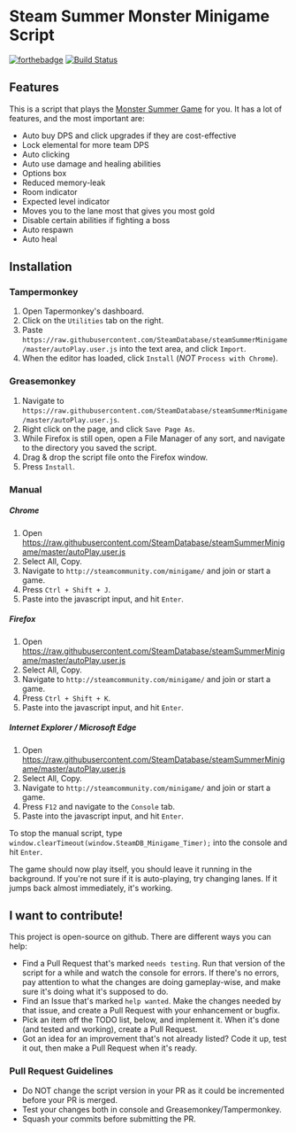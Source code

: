 # Steam Summer Monster Minigame Script #

[![forthebadge](http://forthebadge.com/images/badges/fuck-it-ship-it.svg)](http://forthebadge.com) [![Build Status](https://travis-ci.org/SteamDatabase/steamSummerMinigame.svg?branch=master)](https://travis-ci.org/SteamDatabase/steamSummerMinigame)

## Features ##

This is a script that plays the [Monster Summer Game](http://steamcommunity.com/minigame/) for you. It has a lot of features, and the most important are:
* Auto buy DPS and click upgrades if they are cost-effective
* Lock elemental for more team DPS
* Auto clicking
* Auto use damage and healing abilities
* Options box
* Reduced memory-leak
* Room indicator
* Expected level indicator
* Moves you to the lane most that gives you most gold
* Disable certain abilities if fighting a boss
* Auto respawn
* Auto heal

## Installation ##

### Tampermonkey ###

1. Open Tapermonkey's dashboard.
2. Click on the `Utilities` tab on the right.
3. Paste `https://raw.githubusercontent.com/SteamDatabase/steamSummerMinigame/master/autoPlay.user.js` into the text area, and click `Import`.
4. When the editor has loaded, click `Install` (*NOT* `Process with Chrome`).

### Greasemonkey ###

1. Navigate to `https://raw.githubusercontent.com/SteamDatabase/steamSummerMinigame/master/autoPlay.user.js`.
2. Right click on the page, and click `Save Page As`.
3. While Firefox is still open, open a File Manager of any sort, and navigate to the directory you saved the script.
4. Drag & drop the script file onto the Firefox window.
5. Press `Install`.

### Manual ###

##### Chrome #####
1. Open https://raw.githubusercontent.com/SteamDatabase/steamSummerMinigame/master/autoPlay.user.js
2. Select All, Copy.
3. Navigate to `http://steamcommunity.com/minigame/` and join or start a game.
4. Press `Ctrl + Shift + J`.
5. Paste into the javascript input, and hit `Enter`.

##### Firefox #####
1. Open https://raw.githubusercontent.com/SteamDatabase/steamSummerMinigame/master/autoPlay.user.js
2. Select All, Copy.
3. Navigate to `http://steamcommunity.com/minigame/` and join or start a game.
4. Press `Ctrl + Shift + K`.
5. Paste into the javascript input, and hit `Enter`.

##### Internet Explorer / Microsoft Edge #####
1. Open https://raw.githubusercontent.com/SteamDatabase/steamSummerMinigame/master/autoPlay.user.js
2. Select All, Copy.
3. Navigate to `http://steamcommunity.com/minigame/` and join or start a game.
4. Press `F12` and navigate to the `Console` tab.
5. Paste into the javascript input, and hit `Enter`.

To stop the manual script, type `window.clearTimeout(window.SteamDB_Minigame_Timer);` into the console and hit `Enter`.

The game should now play itself, you should leave it running in the background. If you're not sure if it is auto-playing, try changing lanes. If it jumps back almost immediately, it's working.

## I want to contribute! ##

This project is open-source on github. There are different ways you can help:

- Find a Pull Request that's marked `needs testing`. Run that version of the script for a while and watch the console for errors. If there's no errors, pay attention to what the changes are doing gameplay-wise, and make sure it's doing what it's supposed to do.
- Find an Issue that's marked `help wanted`. Make the changes needed by that issue, and create a Pull Request with your enhancement or bugfix.
- Pick an item off the TODO list, below, and implement it. When it's done (and tested and working), create a Pull Request.
- Got an idea for an improvement that's not already listed? Code it up, test it out, then make a Pull Request when it's ready.

### Pull Request Guidelines ###

- Do NOT change the script version in your PR as it could be incremented before your PR is merged.
- Test your changes both in console and Greasemonkey/Tampermonkey.
- Squash your commits before submitting the PR.
